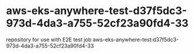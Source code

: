 # aws-eks-anywhere-test-d37f5dc3-973d-4da3-a755-52cf23a90fd4-33
repository for use with E2E test job aws-eks-anywhere-test:d37f5dc3-973d-4da3-a755-52cf23a90fd4-33
